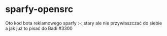 # sparfy-opensrc
Oto kod bota reklamowego sparfy :-:,stary ale nie przywłaszczać do siebie a jak już to pisać do Badi #3300
